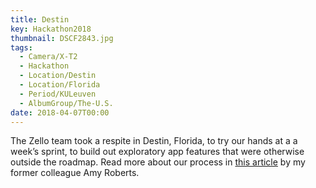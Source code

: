 ```yaml
---
title: Destin
key: Hackathon2018
thumbnail: DSCF2843.jpg
tags:
  - Camera/X-T2
  - Hackathon
  - Location/Destin
  - Location/Florida
  - Period/KULeuven
  - AlbumGroup/The-U.S.
date: 2018-04-07T00:00
---
```

The Zello team took a respite in Destin, Florida, to try our hands at a a week’s sprint, to build out exploratory app features that were otherwise outside the roadmap. Read more about our process in [this article](https://medium.com/zello-ptt/not-your-average-company-hackathon-e1d92c37e5fd) by my former colleague Amy Roberts.
